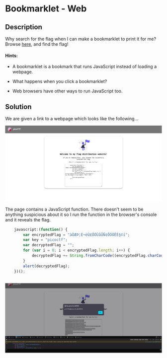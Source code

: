 # Bookmarklet - Web

## Description

Why search for the flag when I can make a bookmarklet to print it for me? Browse [here](), and find the flag!

#### Hints:

- A bookmarklet is a bookmark that runs JavaScript instead of loading a webpage.

- What happens when you click a bookmarklet?

- Web browsers have other ways to run JavaScript too.

## Solution

We are given a link to a webpage which looks like the following...

![image](./webpage.png)

The page contains a JavaScript function. There doesn't seem to be anything suspicious about it so I run the function in the browser's console and it reveals the flag.

```javascript
    javascript:(function() {
        var encryptedFlag = "àÒÆÞ¦È¬ëÙ£ÖÓÚåÛÑ¢ÕÓÒËÉ§©í";
        var key = "picoctf";
        var decryptedFlag = "";
        for (var i = 0; i < encryptedFlag.length; i++) {
            decryptedFlag += String.fromCharCode((encryptedFlag.charCodeAt(i) - key.charCodeAt(i % key.length) + 256) % 256);
        }
        alert(decryptedFlag);
    })();
    
```



![image](./flag.png)